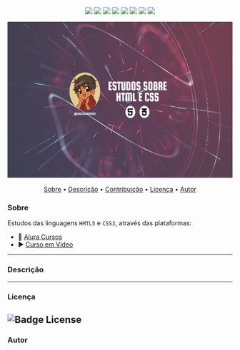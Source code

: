 <p align="center">
<img src="https://img.shields.io/static/v1?label=HTML&message=Framework&color=red&style=flat&logo=HTML5">
<img src="http://img.shields.io/static/v1?label=CSS&message=Framework&color=red&style=flat&logo=CSS3">
<img src="https://img.shields.io/github/commits-since/daiccordeiro/html-css/v1.0.svg">
<img src="https://img.shields.io/github/forks/daiccordeiro/html-css">
<img src="https://img.shields.io/github/stars/daiccordeiro/html-css">
<img src="https://img.shields.io/github/last-commit/daiccordeiro/html-css">
<img src="https://img.shields.io/github/license/daiccordeiro/html-css">
<img src="http://img.shields.io/static/v1?label=Status&message=Em%20Desenvolvimento&color=yellow&style=flat&logo">
</p>

<!--![Badge HTML5](https://img.shields.io/static/v1?label=HTML&message=Framework&color=red&style=flat&logo=HTML5) ![Badge CSS3](http://img.shields.io/static/v1?label=CSS&message=Framework&color=red&style=flat&logo=CSS3) [![GitHub Commits](https://badgen.net/github/commits/Naereen/Strapdown.js)](https://github.com/daiccordeiro/Naereen/StrapDown.js/commit/) [![GitHub Forks](https://img.shields.io/github/forks/daiccordeiro/Estudos-html-css)](https://github.com/daiccordeiro/Estudos-html-css/network) [![GitHub Stars](https://img.shields.io/github/stars/daiccordeiro/Estudos-html-css)](https://github.com/daiccordeiro/Estudos-html-css/stargazers) [![GitHub License](https://img.shields.io/github/license/daiccordeiro/Estudos-html-css)](https://github.com/daiccordeiro/Estudos-html-css/blob/main/LICENSE) ![Badge em Desenvolvimento](http://img.shields.io/static/v1?label=Status&message=Em%20Desenvolvimento&color=yellow&style=flat&logo) 
[![GitHub issues](https://img.shields.io/github/issues/daiccordeiro/Estudos-html-css)](https://github.com/daiccordeiro/Estudos-html-css/issues)-->

<p align="center">
<img src="https://raw.githubusercontent.com/daiccordeiro/midias/main/imgs/banner-github/banner-html.png" alt="banner-html-css" width=850 height=350>
</p>

<p align="center">
 <a href="#sobre">Sobre</a> • 
<!-- <a href="#status">Status</a> • -->
 <a href="#descrição">Descrição</a> • 
 <a href="#contribuicao">Contribuição</a> • 
 <a href="#licença">Licença</a> • 
 <a href="#autor">Autor</a>
</p>

### Sobre
Estudos das linguagens `HMTL5` e `CSS3`, através das plataformas:
- :rocket: [Alura Cursos](https://cursos.alura.com.br/) 
- :arrow_forward: [Curso em Vídeo](https://www.youtube.com/c/CursoemV%C3%ADdeo)
---

<!--### Status
![Badge em Desenvolvimento](http://img.shields.io/static/v1?label=Status&message=Em%20Desenvolvimento&color=yellow&style=flat&logo)
- :warning: **Status do Projeto:** *Em desenvolvimento*
---  -->

### Descrição
 
---

### Licença
![Badge License](http://img.shields.io/static/v1?label=License&message=MIT&color=GREEN&style=flat&logo=MIT)
---

### Autor

<!--#239120 

#E60012 vermelho pinterest

#1DB954 verde spotify

#33CCFF azul waze

#5C2D91 roxo visual studio

?style=for-the-badge&logo=appveyor 

?style=flat&logo=appveyor
-->
